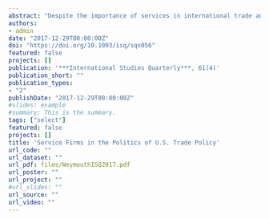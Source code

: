 ```yaml
---
abstract: "Despite the importance of services in international trade and in the support of global production activities, studies of the political economy of trade liberalization tend to focus on goods trade and the preferences of manufacturing firms and their employees. This article advocates greater consideration of service firms and services trade in political economy models of trade policy. I build my argument around a number of stylized facts about US trade in services. The data suggest that the United States maintains a comparative advantage in services trade, which for standard accounts of trade politics would suggest more homogenous support for trade liberalization within the services sector compared with manufacturing. However, the politics of services liberalization are complicated by the distinct and complex features of international trade in services. Tradable services are delivered internationally through cross-border trade (often electronically), but also through temporary travel and—most importantly for US firms—by a commercial presence, that is, foreign direct investment. These features of services trade imply that governments have an array of policy tools at their disposal with which to protect domestic firms from foreign competition. This article documents the relative importance of various modes of US trade in services, assesses the relationship between policy restrictions and services trade, and discusses how growth in services trade may impact firms’ trade policy objectives."
authors:
- admin
date: "2017-12-29T00:00:00Z"
doi: "https://doi.org/10.1093/isq/sqx056"
featured: false
projects: []
publication: '***International Studies Quarterly***, 61(4)'
publication_short: ""
publication_types:
- "2"
publishDate: "2017-12-29T00:00:00Z"
#slides: example
#summary: This is the summary.
tags: ["select"]
featured: false
projects: []
title: 'Service Firms in the Politics of U.S. Trade Policy'
url_code: ""
url_dataset: ""
url_pdf: files/WeymouthISQ2017.pdf
url_poster: ""
url_project: ""
#url_slides: ""
url_source: ""
url_video: ""
---
```


